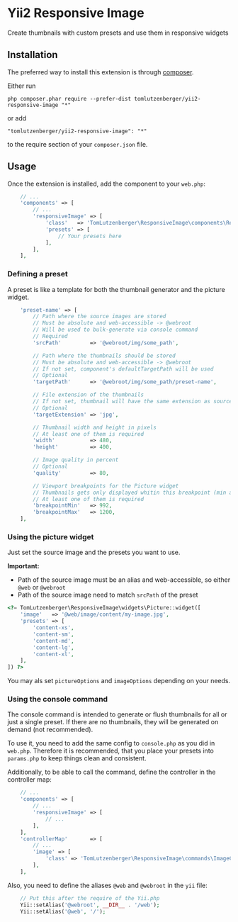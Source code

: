 # Yii2 Responsive Image

Create thumbnails with custom presets and use them in responsive widgets

## Installation

The preferred way to install this extension is through [composer](http://getcomposer.org/download/).

Either run

```
php composer.phar require --prefer-dist tomlutzenberger/yii2-responsive-image "*"
```

or add

```
"tomlutzenberger/yii2-responsive-image": "*"
```

to the require section of your `composer.json` file.


## Usage

Once the extension is installed, add the component to your `web.php`:

```php
    // ...
    'components' => [
        // ...
        'responsiveImage' => [
            'class'   => 'TomLutzenberger\ResponsiveImage\components\ResponsiveImage',
            'presets' => [
                // Your presets here
            ],
        ],
    ],
```

### Defining a preset

A preset is like a template for both the thumbnail generator and the picture widget.

```php
    'preset-name' => [
        // Path where the source images are stored
        // Must be absolute and web-accessible -> @webroot
        // Will be used to bulk-generate via console command
        // Required
        'srcPath'         => '@webroot/img/some_path',

        // Path where the thumbnails should be stored
        // Must be absolute and web-accessible -> @webroot
        // If not set, component's defaultTargetPath will be used
        // Optional
        'targetPath'      => '@webroot/img/some_path/preset-name',

        // File extension of the thumbnails
        // If not set, thumbnail will have the same extension as source file
        // Optional
        'targetExtension' => 'jpg',

        // Thumbnail width and height in pixels
        // At least one of them is required
        'width'           => 480,
        'height'          => 400,

        // Image quality in percent
        // Optional
        'quality'         => 80,

        // Viewport breakpoints for the Picture widget
        // Thumbnails gets only displayed whitin this breakpoint (min and/or max)
        // At least one of them is required
        'breakpointMin'   => 992,
        'breakpointMax'   => 1200,
    ],
```

### Using the picture widget

Just set the source image and the presets you want to use.

**Important:**
* Path of the source image must be an alias and web-accessible, so either `@web` or `@webroot`
* Path of the source image need to match `srcPath` of the preset

```php
<?= TomLutzenberger\ResponsiveImage\widgets\Picture::widget([
    'image'   => '@web/image/content/my-image.jpg',
    'presets' => [
        'content-xs',
        'content-sm',
        'content-md',
        'content-lg',
        'content-xl',
    ],
]) ?>
```

You may als set `pictureOptions` and `imageOptions` depending on your needs.

### Using the console command

The console command is intended to generate or flush thumbnails for all or just a single preset. If there are no thumbnails, they will be generated on demand (not recommended).

To use it, you need to add the same config to `console.php` as you did in `web.php`. Therefore it is recommended, that you place your presets into `params.php` to keep things clean and consistent.

Additionally, to be able to call the command, define the controller in the controller map:

```php
    // ...
    'components' => [
        // ...
        'responsiveImage' => [
            // ...
        ],
    ],
    'controllerMap'       => [
        // ...
        'image' => [
            'class' => 'TomLutzenberger\ResponsiveImage\commands\ImageController',
        ],
    ],
```

Also, you need to define the aliases `@web` and `@webroot` in the `yii` file:

```php
    // Put this after the require of the Yii.php
    Yii::setAlias('@webroot', __DIR__ . '/web');
    Yii::setAlias('@web', '/');
```
